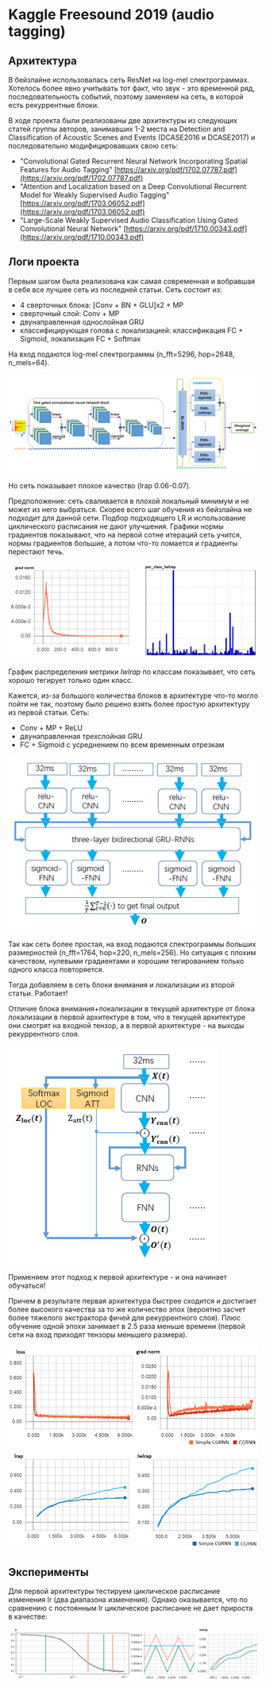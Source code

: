 # Kaggle Freesound 2019 (audio tagging)

## Архитектура
В бейзлайне использовалась сеть ResNet на log-mel спектрограммах. Хотелось более явно учитывать тот факт, что звук - это временной ряд, последовательность событий, поэтому заменяем на сеть, в которой есть рекуррентные блоки.

В ходе проекта были реализованы две архитектуры из следующих статей группы авторов, занимавших 1-2 места на Detection and
Classification of Acoustic Scenes and Events (DCASE2016 и DCASE2017) и последовательно модифицировавших свою сеть:
* "Convolutional Gated Recurrent Neural Network Incorporating Spatial Features for Audio Tagging" [https://arxiv.org/pdf/1702.07787.pdf](https://arxiv.org/pdf/1702.07787.pdf)
* "Attention and Localization based on a Deep Convolutional Recurrent Model for Weakly Supervised Audio Tagging" [https://arxiv.org/pdf/1703.06052.pdf](https://arxiv.org/pdf/1703.06052.pdf)
* "Large-Scale Weakly Supervised Audio Classification Using Gated Convolutional Neural Network" [https://arxiv.org/pdf/1710.00343.pdf](https://arxiv.org/pdf/1710.00343.pdf)

## Логи проекта
Первым шагом была реализована как самая современная и вобравшая в себя все лучшее сеть из последней статьи. Сеть состоит из:
* 4 сверточных блока: [Conv + BN + GLU]x2 + MP
* сверточный слой: Conv + MP
* двунаправленная однослойная GRU
* классифицирующая голова c локализацией: классификация FC + Sigmoid, локализация FC + Softmax  

На вход подаются log-mel спектрограммы (n_fft=5296, hop=2648, n_mels=64).  

![big_cgrnn](https://github.com/mariyashcheg/kaggle-freesound-2019/blob/master/img/big_cgrnn.png)  

Но сеть показывает плохое качество (lrap 0.06-0.07). 

Предположение: сеть сваливается в плохой локальный минимум и не может из него выбраться. Скорее всего шаг обучения из бейзлайна не подходит для данной сети. Подбор подходящего LR и использование циклического расписания не дают улучшения.
Графики нормы градиентов показывают, что на первой сотне итераций сеть учится, нормы градиентов большие, а потом что-то ломается и градиенты перестают течь. 

![gn_hist](https://github.com/mariyashcheg/kaggle-freesound-2019/blob/master/img/gn_hist.png)  

График распределения метрики _lwlrap_ по классам показывает, что сеть хорошо тегирует только один класс.  

Кажется, из-за большого количества блоков в архитектуре что-то могло пойти не так, поэтому было решено взять более простую архитектуру из первой статьи. Сеть:
* Conv + MP + ReLU
* двунаправленная трехслойная GRU
* FC + Sigmoid с усреднением по всем временным отрезкам

![simple_cgrnn](https://github.com/mariyashcheg/kaggle-freesound-2019/blob/master/img/simple_cgrnn.png)

Так как сеть более простая, на вход подаются спектрограммы больших размерностей (n_fft=1764, hop=220, n_mels=256). Но ситуация с плохим качеством, нулевыми градиентами и хорошим тегированием только одного класса повторяется.

Тогда добавляем в сеть блоки внимания и локализации из второй статьи. Работает!  

Отличие блока внимания+локализации в текущей архитектуре от блока локализации в первой архитектуре в том, что в текущей архитектуре они смотрят на входной тензор, а в первой архитектуре - на выходы рекуррентного слоя. 

![att](https://github.com/mariyashcheg/kaggle-freesound-2019/blob/master/img/attention.png)

Применяем этот подход к первой архитектуре - и она начинает обучаться!

Причем в результате первая архитектура быстрее сходится и достигает более высокого качества за то же количество эпох (вероятно засчет более тяжелого экстрактора фичей для рекуррентного слоя). Плюс обучение одной эпохи занимает в 2.5 раза меньше времени (первой сети на вход приходят тензоры меньшего размера).

![loss](https://github.com/mariyashcheg/kaggle-freesound-2019/blob/master/img/loss_gradnorm.png)  
![lrap](https://github.com/mariyashcheg/kaggle-freesound-2019/blob/master/img/lrap_lwlrap.png)  

## Эксперименты
Для первой архитектуры тестируем циклическое расписание изменения lr (два диапазона изменения). Однако оказывается, что по сравнению с постоянным lr циклическое расписание не дает прироста в качестве:

![clr_lr](https://github.com/mariyashcheg/kaggle-freesound-2019/blob/master/img/clr_lwlrap.png)
